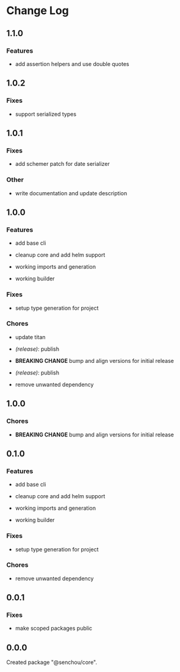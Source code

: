 # Change Log

## 1.1.0

### Features

- add assertion helpers and use double quotes


## 1.0.2

### Fixes

- support serialized types


## 1.0.1

### Fixes

- add schemer patch for date serializer


### Other

- write documentation and update description


## 1.0.0

### Features

- add base cli

- cleanup core and add helm support

- working imports and generation

- working builder


### Fixes

- setup type generation for project


### Chores

- update titan

- _(release)_: publish

- **BREAKING CHANGE** bump and align versions for initial release

- _(release)_: publish

- remove unwanted dependency


## 1.0.0

### Chores

-   **BREAKING CHANGE** bump and align versions for initial release

## 0.1.0

### Features

-   add base cli

-   cleanup core and add helm support

-   working imports and generation

-   working builder

### Fixes

-   setup type generation for project

### Chores

-   remove unwanted dependency

## 0.0.1

### Fixes

-   make scoped packages public

## 0.0.0

Created package "@senchou/core".
